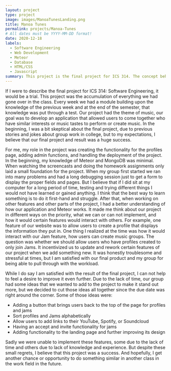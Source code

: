 ```yaml
---
layout: project
type: project
image: images/ManoaTunesLanding.png
title: Manoa Tunes
permalink: projects/Manoa-Tunes
# All dates must be YYYY-MM-DD format!
date: 2020-12-18
labels:
  - Software Engineering
  - Web Development
  - Meteor
  - Database
  - HTML/CSS
  - Javascript
summary: This project is the final project for ICS 314. The concept behind is project is to create an application for people who have similar musical talents and interests to come together.
---
```


If I were to describe the final project for ICS 314: Software Engineering, it would be a trial. This project was the accumulation of everything we had gone over in the class. Every week we had a module building upon the knowledge of the previous week and at the end of the semester, that knowledge was put through a test. Our project had the theme of music, our goal was to develop an application that allowed users to come together who have similar interests or music tastes to perform or create music. In the beginning, I was a bit skeptical about the final project, due to previous stories and jokes about group work in college, but to my expectations, I believe that our final project and result was a huge success.

For me, my role in the project was creating the functionality for the profiles page, adding admin functions, and handling the deployment of the project. In the beginning, my knowledge of Meteor and MongoDB was minimal. When watching the screencasts and doing the homework assignments only laid a small foundation for the project. When my group first started we ran into many problems and had a long debugging session just to get a form to display the proper fields and pages. But I believe that if I did sit at my computer for a long period of time, testing and trying different things I would not have learned or gained anything. I think that the best way to learn something is to do it first-hand and struggle. After that, when working on other features and other parts of the project, I had a better understanding of how our application and Meteor works. It made me think about our project in different ways on the priority, what we can or can not implement, and how it would certain features would interact with others. For example, one feature of our website was to allow users to create a profile that displays the information they put in. One thing I realized at the time was how it would interact with our Jam feature, how users can create music groups. The question was whether we should allow users who have profiles created to only join Jams. It incentivized us to update and rework certain features of our project when we add something new. It was honestly troublesome and stressful at times, but I am satisfied with our final product and my group for being able to pull through with the workload.
  
While I do say I am satisfied with the result of the final project, I can not help to feel a desire to improve it even further. Due to the lack of time, our group had some ideas that we wanted to add to the project to make it stand out more, but we decided to cut those ideas all together since the due date was right around the corner. Some of those ideas were:
 - Adding a button that brings users back to the top of the page for profiles and jams
 - Sort profiles and Jams alphabetically
 - Allow users to add links to their YouTube, Spotify, or Soundcloud
 - Having an accept and invite functionality for jams
 - Adding functionality to the landing page and further improving its design
 
Sadly we were unable to implement these features, some due to the lack of time and others due to lack of knowledge and experience. But despite these small regrets, I believe that this project was a success. And hopefully, I get another chance or opportunity to do something similar in another class in the work field in the future.

